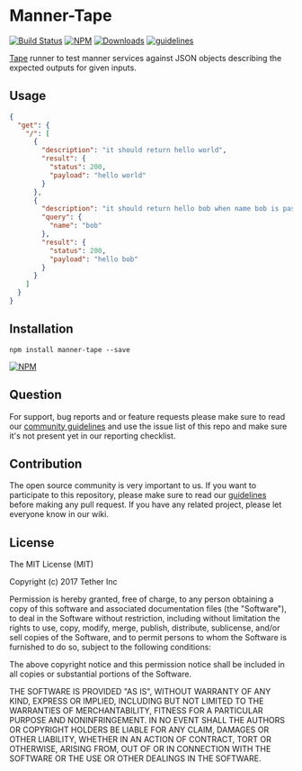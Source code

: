# Manner-Tape

[![Build Status](https://travis-ci.org/tether/manner-tape.svg?branch=master)](https://travis-ci.org/tether/manner-tape)
[![NPM](https://img.shields.io/npm/v/manner-tape.svg)](https://www.npmjs.com/package/manner-tape)
[![Downloads](https://img.shields.io/npm/dm/manner-tape.svg)](http://npm-stat.com/charts.html?package=manner-tape)
[![guidelines](https://tether.github.io/contribution-guide/badge-guidelines.svg)](https://github.com/tether/contribution-guide)

[Tape](https://github.com/substack/tape) runner to test manner services against JSON objects describing the expected outputs for given inputs.

## Usage

```json
{
  "get": {
    "/": [
      {
        "description": "it should return hello world",
        "result": {
          "status": 200,
          "payload": "hello world"
        }
      },
      {
        "description": "it should return hello bob when name bob is passed in query",
        "query": {
          "name": "bob"
        },
        "result": {
          "status": 200,
          "payload": "hello bob"
        }
      }
    ]
  }
}
```

## Installation

```shell
npm install manner-tape --save
```

[![NPM](https://nodei.co/npm/manner-tape.png)](https://nodei.co/npm/manner-tape/)


## Question

For support, bug reports and or feature requests please make sure to read our
<a href="https://github.com/tether/contribution-guide/blob/master/community.md" target="_blank">community guidelines</a> and use the issue list of this repo and make sure it's not present yet in our reporting checklist.

## Contribution

The open source community is very important to us. If you want to participate to this repository, please make sure to read our <a href="https://github.com/tether/contribution-guide" target="_blank">guidelines</a> before making any pull request. If you have any related project, please let everyone know in our wiki.

## License

The MIT License (MIT)

Copyright (c) 2017 Tether Inc

Permission is hereby granted, free of charge, to any person obtaining a copy of this software and associated documentation files (the "Software"), to deal in the Software without restriction, including without limitation the rights to use, copy, modify, merge, publish, distribute, sublicense, and/or sell copies of the Software, and to permit persons to whom the Software is furnished to do so, subject to the following conditions:

The above copyright notice and this permission notice shall be included in all copies or substantial portions of the Software.

THE SOFTWARE IS PROVIDED "AS IS", WITHOUT WARRANTY OF ANY KIND, EXPRESS OR IMPLIED, INCLUDING BUT NOT LIMITED TO THE WARRANTIES OF MERCHANTABILITY, FITNESS FOR A PARTICULAR PURPOSE AND NONINFRINGEMENT. IN NO EVENT SHALL THE AUTHORS OR COPYRIGHT HOLDERS BE LIABLE FOR ANY CLAIM, DAMAGES OR OTHER LIABILITY, WHETHER IN AN ACTION OF CONTRACT, TORT OR OTHERWISE, ARISING FROM, OUT OF OR IN CONNECTION WITH THE SOFTWARE OR THE USE OR OTHER DEALINGS IN THE SOFTWARE.
